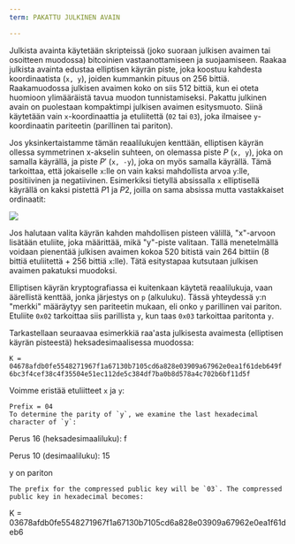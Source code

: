 ```yaml
---
term: PAKATTU JULKINEN AVAIN

---
```

Julkista avainta käytetään skripteissä (joko suoraan julkisen avaimen tai osoitteen muodossa) bitcoinien vastaanottamiseen ja suojaamiseen. Raakaa julkista avainta edustaa elliptisen käyrän piste, joka koostuu kahdesta koordinaatista (`x, y`), joiden kummankin pituus on 256 bittiä. Raakamuodossa julkisen avaimen koko on siis 512 bittiä, kun ei oteta huomioon ylimääräistä tavua muodon tunnistamiseksi. Pakattu julkinen avain on puolestaan kompaktimpi julkisen avaimen esitysmuoto. Siinä käytetään vain `x`-koordinaattia ja etuliitettä (`02` tai `03`), joka ilmaisee `y`-koordinaatin pariteetin (parillinen tai pariton).

Jos yksinkertaistamme tämän reaalilukujen kenttään, elliptisen käyrän ollessa symmetrinen x-akselin suhteen, on olemassa piste $P$ (`x, y`), joka on samalla käyrällä, ja piste $P'$ (`x, -y`), joka on myös samalla käyrällä. Tämä tarkoittaa, että jokaiselle `x`:lle on vain kaksi mahdollista arvoa `y`:lle, positiivinen ja negatiivinen. Esimerkiksi tietyllä absissalla `x` elliptisellä käyrällä on kaksi pistettä $P1$ ja $P2$, joilla on sama absissa mutta vastakkaiset ordinaatit:

![](../../dictionnaire/assets/29.webp)

Jos halutaan valita käyrän kahden mahdollisen pisteen välillä, "x"-arvoon lisätään etuliite, joka määrittää, mikä "y"-piste valitaan. Tällä menetelmällä voidaan pienentää julkisen avaimen kokoa 520 bitistä vain 264 bittiin (8 bittiä etuliitettä + 256 bittiä `x`:lle). Tätä esitystapaa kutsutaan julkisen avaimen pakatuksi muodoksi.

Elliptisen käyrän kryptografiassa ei kuitenkaan käytetä reaalilukuja, vaan äärellistä kenttää, jonka järjestys on `p` (alkuluku). Tässä yhteydessä `y`:n "merkki" määräytyy sen pariteetin mukaan, eli onko `y` parillinen vai pariton. Etuliite `0x02` tarkoittaa siis parillista `y`, kun taas `0x03` tarkoittaa paritonta `y`.

Tarkastellaan seuraavaa esimerkkiä raa'asta julkisesta avaimesta (elliptisen käyrän pisteestä) heksadesimaalisessa muodossa:

```plaintext
K = 04678afdb0fe5548271967f1a67130b7105cd6a828e03909a67962e0ea1f61deb649f
6bc3f4cef38c4f35504e51ec112de5c384df7ba0b8d578a4c702b6bf11d5f
```

Voimme eristää etuliitteet `x` ja `y`:

```plaintext
Prefix = 04
To determine the parity of `y`, we examine the last hexadecimal character of `y`:
```

Perus 16 (heksadesimaaliluku): f

Perus 10 (desimaaliluku): 15

y on pariton

```
The prefix for the compressed public key will be `03`. The compressed public key in hexadecimal becomes:
```

K = 03678afdb0fe5548271967f1a67130b7105cd6a828e03909a67962e0ea1f61deb6

```
